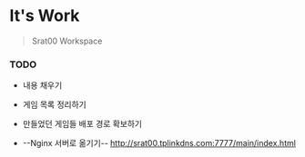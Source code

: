# It's Work
> Srat00 Workspace
### TODO
- 내용 채우기
- 게임 목록 정리하기
- 만들었던 게임들 배포 경로 확보하기

- --Nginx 서버로 옮기기--
http://srat00.tplinkdns.com:7777/main/index.html
